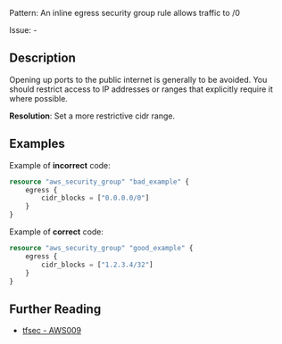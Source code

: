Pattern: An inline egress security group rule allows traffic to /0

Issue: -

## Description

Opening up ports to the public internet is generally to be avoided. You should restrict access to IP addresses or ranges that explicitly require it where possible.

**Resolution**: Set a more restrictive cidr range.

## Examples

Example of **incorrect** code:

```terraform
resource "aws_security_group" "bad_example" {
	egress {
		cidr_blocks = ["0.0.0.0/0"]
	}
}
```

Example of **correct** code:

```terraform
resource "aws_security_group" "good_example" {
	egress {
		cidr_blocks = ["1.2.3.4/32"]
	}
}
```

## Further Reading

* [tfsec - AWS009](https://tfsec.dev/docs/aws/AWS009/)